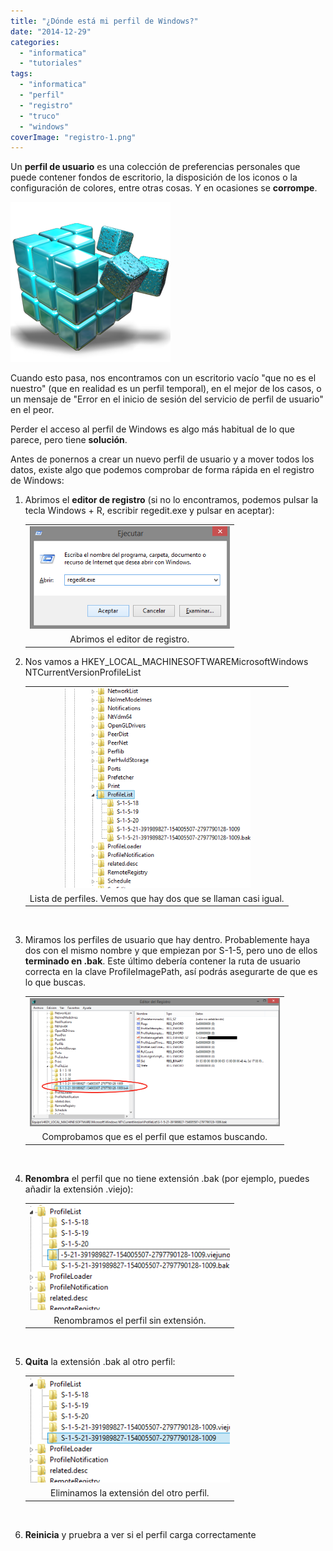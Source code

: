 ```yaml
---
title: "¿Dónde está mi perfil de Windows?"
date: "2014-12-29"
categories: 
  - "informatica"
  - "tutoriales"
tags: 
  - "informatica"
  - "perfil"
  - "registro"
  - "truco"
  - "windows"
coverImage: "registro-1.png"
---
```


Un **perfil de usuario** es una colección de preferencias personales que puede contener fondos de escritorio, la disposición de los iconos o la configuración de colores, entre otras cosas. Y en ocasiones se **corrompe**.

[![](images/regedit-icon.png)](http://127.0.0.1:4001/wordpress/wp-content/uploads/2014/12/regedit-icon.png)

Cuando esto pasa, nos encontramos con un escritorio vacío "que no es el nuestro" (que en realidad es un perfil temporal), en el mejor de los casos, o un mensaje de "Error en el inicio de sesión del servicio de perfil de usuario" en el peor.

Perder el acceso al perfil de Windows es algo más habitual de lo que parece, pero tiene **solución**.

Antes de ponernos a crear un nuevo perfil de usuario y a mover todos los datos, existe algo que podemos comprobar de forma rápida en el registro de Windows:

1. Abrimos el **editor de registro** (si no lo encontramos, podemos pulsar la tecla Windows + R, escribir regedit.exe y pulsar en aceptar):
    
    <table class="tr-caption-container" style="margin-left: auto; margin-right: auto; text-align: center;" cellspacing="0" cellpadding="0" align="center"><tbody><tr><td style="text-align: center;"><img style="margin-left: auto; margin-right: auto;" src="images/paso1.png" width="320" height="164" border="0"></td></tr><tr><td class="tr-caption" style="text-align: center;">Abrimos el editor de registro.</td></tr></tbody></table>
    
     [](http://127.0.0.1:4001/wordpress/wp-content/uploads/2014/12/paso1.png) 
2. Nos vamos a HKEY\_LOCAL\_MACHINESOFTWAREMicrosoftWindows NTCurrentVersionProfileList
    
    <table class="tr-caption-container" style="margin-left: auto; margin-right: auto; text-align: center;" cellspacing="0" cellpadding="0" align="center"><tbody><tr><td style="text-align: center;"><a style="margin-left: auto; margin-right: auto;" href="http://127.0.0.1:4001/wordpress/wp-content/uploads/2014/12/paso2.png"><img src="images/paso2.png" width="299" height="320" border="0"></a></td></tr><tr><td class="tr-caption" style="text-align: center;">Lista de perfiles. Vemos que hay dos que se llaman casi igual.</td></tr></tbody></table>
    
     
3. Miramos los perfiles de usuario que hay dentro. Probablemente haya dos con el mismo nombre y que empiezan por S-1-5, pero uno de ellos **terminado en .bak**. Este último debería contener la ruta de usuario correcta en la clave ProfileImagePath, así podrás asegurarte de que es lo que buscas.
    
    <table class="tr-caption-container" style="margin-left: auto; margin-right: auto; text-align: center;" cellspacing="0" cellpadding="0" align="center"><tbody><tr><td style="text-align: center;"><a style="margin-left: auto; margin-right: auto;" href="http://127.0.0.1:4001/wordpress/wp-content/uploads/2014/12/paso3b.png"><img src="images/paso3b.png" width="400" height="205" border="0"></a></td></tr><tr><td class="tr-caption" style="text-align: center;">Comprobamos que es el perfil que estamos buscando.</td></tr></tbody></table>
    
     
4. **Renombra** el perfil que no tiene extensión .bak (por ejemplo, puedes añadir la extensión .viejo):
    
    <table class="tr-caption-container" style="margin-left: auto; margin-right: auto; text-align: center;" cellspacing="0" cellpadding="0" align="center"><tbody><tr><td style="text-align: center;"><a style="margin-left: auto; margin-right: auto;" href="http://127.0.0.1:4001/wordpress/wp-content/uploads/2014/12/paso4.png"><img src="images/paso4.png" width="320" height="168" border="0"></a></td></tr><tr><td class="tr-caption" style="text-align: center;">Renombramos el perfil sin extensión.</td></tr></tbody></table>
    
     
5. **Quita** la extensión .bak al otro perfil:
    
    <table class="tr-caption-container" style="margin-left: auto; margin-right: auto; text-align: center;" cellspacing="0" cellpadding="0" align="center"><tbody><tr><td style="text-align: center;"><a style="margin-left: auto; margin-right: auto;" href="http://127.0.0.1:4001/wordpress/wp-content/uploads/2014/12/paso5.png"><img src="images/paso5.png" width="320" height="168" border="0"></a></td></tr><tr><td class="tr-caption" style="text-align: center;">Eliminamos la extensión del otro perfil.</td></tr></tbody></table>
    
     
6. **Reinicia** y pruebra a ver si el perfil carga correctamente
